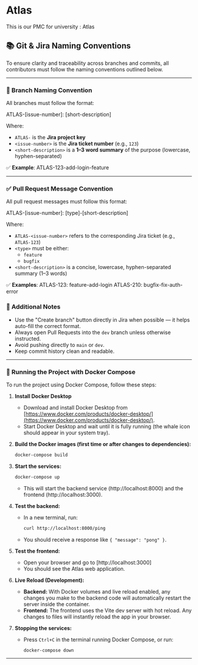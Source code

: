 # Atlas

This is our PMC for university : Atlas

## 📚 Git & Jira Naming Conventions

To ensure clarity and traceability across branches and commits, all contributors must follow the naming conventions outlined below.

---

### 🔀 Branch Naming Convention

All branches must follow the format:

ATLAS-[issue-number]: [short-description]

Where:

- `ATLAS-` is the **Jira project key**
- `<issue-number>` is the **Jira ticket number** (e.g., `123`)
- `<short-description>` is a **1–3 word summary** of the purpose (lowercase, hyphen-separated)

✅ **Example**:
ATLAS-123-add-login-feature

---

### ✅ Pull Request Message Convention

All pull request messages must follow this format:

ATLAS-[issue-number]: [type]-[short-description]

Where:

- `ATLAS-<issue-number>` refers to the corresponding Jira ticket (e.g., `ATLAS-123`)
- `<type>` must be either:
  - `feature`
  - `bugfix`
- `<short-description>` is a concise, lowercase, hyphen-separated summary (1–3 words)

✅ **Examples**:
ATLAS-123: feature-add-login
ATLAS-210: bugfix-fix-auth-error


### 📌 Additional Notes

- Use the "Create branch" button directly in Jira when possible — it helps auto-fill the correct format.
- Always open Pull Requests into the `dev` branch unless otherwise instructed.
- Avoid pushing directly to `main` or `dev`.
- Keep commit history clean and readable.

---

### 🐳 Running the Project with Docker Compose

To run the project using Docker Compose, follow these steps:

1. **Install Docker Desktop**
   - Download and install Docker Desktop from [https://www.docker.com/products/docker-desktop/](https://www.docker.com/products/docker-desktop/).
   - Start Docker Desktop and wait until it is fully running (the whale icon should appear in your system tray).

2. **Build the Docker images (first time or after changes to dependencies):**
   ```sh
   docker-compose build
   ```

3. **Start the services:**
   ```sh
   docker-compose up
   ```
   - This will start the backend service (http://localhost:8000) and the frontend (http://localhost:3000).

4. **Test the backend:**
   - In a new terminal, run:
     ```sh
     curl http://localhost:8000/ping
     ```
   - You should receive a response like `{ "message": "pong" }`.

5. **Test the frontend:**
   - Open your browser and go to [http://localhost:3000]
   - You should see the Atlas web application.

6. **Live Reload (Development):**
   - **Backend:** With Docker volumes and live reload enabled, any changes you make to the backend code will automatically restart the server inside the container.
   - **Frontend:** The frontend uses the Vite dev server with hot reload. Any changes to files will instantly reload the app in your browser.

7. **Stopping the services:**
   - Press `Ctrl+C` in the terminal running Docker Compose, or run:
     ```sh
     docker-compose down
     ```

---
